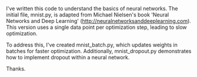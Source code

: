 I've written this code to understand the basics of neural networks. The initial file, mnist.py, is adapted from Michael Nielsen's book 'Neural Networks and Deep Learning' (http://neuralnetworksanddeeplearning.com). This version uses a single data point per optimization step, leading to slow optimization.

To address this, I've created mnist_batch.py, which updates weights in batches for faster optimization. Additionally, mnist_dropout.py demonstrates how to implement dropout within a neural network.

Thanks.

